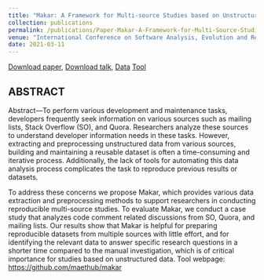 ```yaml
---
title: "Makar: A Framework for Multi-source Studies based on Unstructured Data"
collection: publications
permalink: /publications/Paper-Makar-A-Framework-for-Multi-Source-Studies
venue: "International Conference on Software Analysis, Evolution and Reengineering (SANER), 2021"
date: 2021-03-11
---
```


[Download paper](https://poojaruhal.github.io/files/Paper-Makar-A-Framework-for-Multi-Source-Studies.pdf),
[Download talk](https://poojaruhal.github.io/files/Slides-Makar-A-Framework-for-Multi-Source-Studies.pdf),
[Data](10.5281/zenodo.4434822)
[Tool](https://github.com/maethub/makar)

## ABSTRACT
Abstract—To perform various development and maintenance tasks, developers frequently seek information on various sources such as mailing lists, Stack Overflow (SO), and Quora.
Researchers analyze these sources to understand developer information needs in these tasks.
However, extracting and preprocessing unstructured data from various sources, building and maintaining a reusable dataset is often a time-consuming and iterative process.
Additionally, the lack of tools for automating this data analysis process complicates the task to reproduce previous results or datasets.

To address these concerns we propose Makar, which provides various data extraction and preprocessing methods to support researchers in conducting reproducible multi-source studies.
To evaluate Makar, we conduct a case study that analyzes code comment related discussions from SO, Quora, and mailing lists.
Our results show that Makar is helpful for preparing reproducible datasets from multiple sources with little effort, and for identifying the relevant data to answer specific research questions in a shorter time compared to the manual investigation, which is of critical importance for studies based on unstructured data.
Tool webpage: https://github.com/maethub/makar